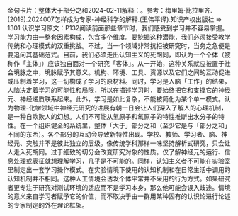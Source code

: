 

金句卡片：整体大于部分之和2024-02-11解释：。参考：梅里姆·比拉里齐.(2019).2024007怎样成为专家-神经科学的解释.(王伟平译).知识产权出版社 => 1301 认识学习原文：P132阅读前面那些章节时，我们感受到学习并不容易掌握。学习能力由一整套因素构成，包含多个维度。要挖掘这种潜能，我们必须接受教学传统和心理模式的双重挑战。不过，当一个领域非常抗拒被研究时，当务之急便是要追问其基础范式。目前，我们必须走出认知主义的死胡同，即认为一个个体（被称作「主体」）应该独自面对一个研究「客体」。从一开始，这种关系就应被置于社会境脉之中，境脉赋予其意义。机构、环境、工具、资源以及它们之间的互动促进或压制着学习，这一切构成了学习的原材料。同时，学习是人脑「工作」的结果，人脑决定着学习的可能性和局限，所以在描述学习时，要始终把它和支撑它的神经元、神经递质联系起来。此外，学习是如此复杂，不能被简化为某个单一模式。认为物理-化学领域中神经元研究的进展有朝一日会让人们深入了解人的心理机制，是一种自欺欺人的幻想。人们不可能从氢原子和氧原子的特性推断出水分子的特性。在一个组织健全的系统里，整体「大于」部分之和（至少它是与「部分之和」不同的东西）。各个部分的互动会导致新特性出现。学校、教师、学习者、脑、神经元、突触并不是彼此独立的层级。像传统学科那样一味坚持解析式研究，只会让人走入死胡同。过于细致的切分会改变研究对象的性质。仅了解神经元的运行、信息处理或表征就想理解学习，几乎是不可能的。同样，认知主义者不可能在实验室里制定出一套学习操作模式。在实验情境下使用的认知机制和在日常生活中调用的认知机制并不相同。这种人工情境会诱发个体平常并不采用的行为方式。如果研究者更专注于研究对测试环境的适应而不是学习本身，那么他可能会误入歧途。情境的意义来自学习者赋予它的价值，而不取决于由一群用某种固有的认识论进行论述的专家制定的外在理论框架。
